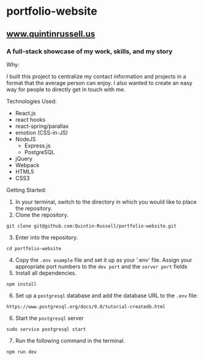 # portfolio-website

## www.quintinrussell.us

### A full-stack showcase of my work, skills, and my story

<dl>
  <dt>
    Why: 
  </dt>
</dl> 
I built this project to centralize my contact information and projects in a format that the average person can enjoy. I also wanted to create an easy way for people to directly get in touch with me.

<dl>
  <dt>
    Technologies Used:
  </dt>
</dl>

- React.js
- react hooks
- react-spring/parallax
- emotion (CSS-in-JS)
- NodeJS
  - Express.js
  - PostgreSQL
- jQuery
- Webpack
- HTML5
- CSS3

<dl>
  <dt>
    Getting Started:
  </dt>
</dl>

1. In your terminal, switch to the directory in which you would like to place the repository.
2. Clone the repository.
  ```shell
  git clone git@github.com:Quintin-Russell/portfolio-website.git
  ```
3. Enter into the repository.
  ```shell
  cd portfolio-website
  ```
4. Copy the `.env example` file and set it up as your '.env' file. Assign your appropriate port numbers to the `dev port` and the `server port` fields
5. Install all dependencies.
  ```shell
  npm install
  ```
6. Set up a `postgresql` database and add the database URL to the `.env` file:
```
https://www.postgresql.org/docs/9.0/tutorial-createdb.html
```
6. Start the `postgresql` server
  ```shell
  sudo service postgresql start
  ```
7. Run the following command in the terminal.
  ```shell
  npm run dev
  ```
